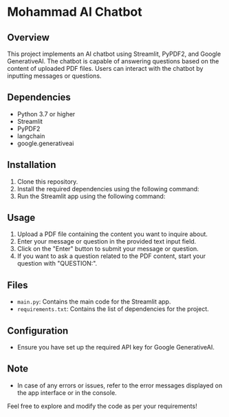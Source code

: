 # Mohammad AI Chatbot

## Overview
This project implements an AI chatbot using Streamlit, PyPDF2, and Google GenerativeAI. The chatbot is capable of answering questions based on the content of uploaded PDF files. Users can interact with the chatbot by inputting messages or questions.

## Dependencies
- Python 3.7 or higher
- Streamlit
- PyPDF2
- langchain
- google.generativeai

## Installation
1. Clone this repository.
2. Install the required dependencies using the following command:
3. Run the Streamlit app using the following command:

## Usage
1. Upload a PDF file containing the content you want to inquire about.
2. Enter your message or question in the provided text input field.
3. Click on the "Enter" button to submit your message or question.
4. If you want to ask a question related to the PDF content, start your question with "QUESTION:".

## Files
- `main.py`: Contains the main code for the Streamlit app.
- `requirements.txt`: Contains the list of dependencies for the project.

## Configuration
- Ensure you have set up the required API key for Google GenerativeAI.

## Note
- In case of any errors or issues, refer to the error messages displayed on the app interface or in the console.

Feel free to explore and modify the code as per your requirements!
